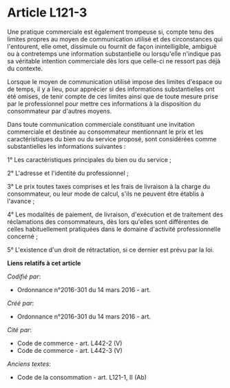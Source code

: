 # Article L121-3

Une pratique commerciale est également trompeuse si, compte tenu des limites propres au moyen de communication utilisé et des
circonstances qui l'entourent, elle omet, dissimule ou fournit de façon inintelligible, ambiguë ou à contretemps une
information substantielle ou lorsqu'elle n'indique pas sa véritable intention commerciale dès lors que celle-ci ne ressort
pas déjà du contexte.

Lorsque le moyen de communication utilisé impose des limites d'espace ou de temps, il y a lieu, pour apprécier si des
informations substantielles ont été omises, de tenir compte de ces limites ainsi que de toute mesure prise par le
professionnel pour mettre ces informations à la disposition du consommateur par d'autres moyens.

Dans toute communication commerciale constituant une invitation commerciale et destinée au consommateur mentionnant le prix
et les caractéristiques du bien ou du service proposé, sont considérées comme substantielles les informations suivantes :

1° Les caractéristiques principales du bien ou du service ;

2° L'adresse et l'identité du professionnel ;

3° Le prix toutes taxes comprises et les frais de livraison à la charge du consommateur, ou leur mode de calcul, s'ils ne
peuvent être établis à l'avance ;

4° Les modalités de paiement, de livraison, d'exécution et de traitement des réclamations des consommateurs, dès lors
qu'elles sont différentes de celles habituellement pratiquées dans le domaine d'activité professionnelle concerné ;

5° L'existence d'un droit de rétractation, si ce dernier est prévu par la loi.

**Liens relatifs à cet article**

_Codifié par_:

  - Ordonnance n°2016-301 du 14 mars 2016 - art.

_Créé par_:

  - Ordonnance n°2016-301 du 14 mars 2016 - art.

_Cité par_:

  - Code de commerce - art. L442-2 (V)
  - Code de commerce - art. L442-3 (V)

_Anciens textes_:

  - Code de la consommation - art. L121-1, II (Ab)
